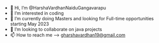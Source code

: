 - 👋 Hi, I’m @HarshaVardhanNaiduGangavarapu
- 👀 I’m interested in coding
- 🌱 I’m currently doing Masters and looking for Full-time opportunities starting May 2023
- 💞️ I’m looking to collaborate on java projects
- 📫 How to reach me --> gharshavardhan19@gmail.com

<!---
HarshaVardhanNaiduGangavarapu/HarshaVardhanNaiduGangavarapu is a ✨ special ✨ repository because its `README.md` (this file) appears on your GitHub profile.
You can click the Preview link to take a look at your changes.
--->
